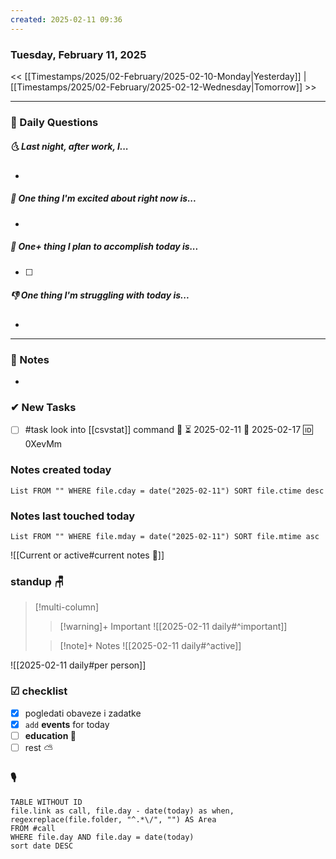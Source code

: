```yaml
---
created: 2025-02-11 09:36
---
```

### Tuesday, February 11, 2025

<< [[Timestamps/2025/02-February/2025-02-10-Monday|Yesterday]] | [[Timestamps/2025/02-February/2025-02-12-Wednesday|Tomorrow]] >>

---
### 📅 Daily Questions
##### 🌜 **Last night, after work, I...**
- 

##### 🙌 **One thing I'm excited about right now is...**
- 

##### 🚀 **One+ thing I plan to accomplish today is...**
- [ ] 

##### 👎 **One thing I'm struggling with today is...**
- 

---
### 📝 Notes
- 
### ✔ New Tasks
- [ ] #task look into [[csvstat]] command 🔼 ⏳ 2025-02-11 📅 2025-02-17 🆔 0XevMm

### Notes created today
```dataview
List FROM "" WHERE file.cday = date("2025-02-11") SORT file.ctime desc
```

### Notes last touched today
```dataview
List FROM "" WHERE file.mday = date("2025-02-11") SORT file.mtime asc
`````

![[Current or active#current notes 📓]]

### standup 🪑

> [!multi-column]
>> [!warning]+ Important
>> ![[2025-02-11 daily#^important]]
>
>> [!note]+ Notes
>> ![[2025-02-11 daily#^active]]

![[2025-02-11 daily#per person]]

### ☑ checklist
- [x] pogledati  obaveze i zadatke
- [x] `add` **events** for today
- [ ] **education 🎒**
- [ ] rest ⛅ 

### 🎙
```dataview
TABLE WITHOUT ID
file.link as call, file.day - date(today) as when, regexreplace(file.folder, "^.*\/", "") AS Area
FROM #call
WHERE file.day AND file.day = date(today)
sort date DESC
```
